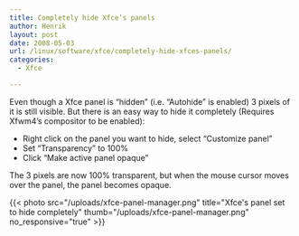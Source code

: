 ```yaml
---
title: Completely hide Xfce’s panels
author: Henrik
layout: post
date: 2008-05-03
url: /linux/software/xfce/completely-hide-xfces-panels/
categories:
  - Xfce

---
```

Even though a Xfce panel is &#8220;hidden&#8221; (i.e. &#8220;Autohide&#8221; is enabled) 3 pixels of it is still visible. But there is an easy way to hide it completely (Requires Xfwm4&#8217;s compositor to be enabled):

  * Right click on the panel you want to hide, select &#8220;Customize panel&#8221;
  * Set &#8220;Transparency&#8221; to 100%
  * Click &#8220;Make active panel opaque&#8221;

The 3 pixels are now 100% transparent, but when the mouse cursor moves over the panel, the panel becomes opaque.

{{< photo src="/uploads/xfce-panel-manager.png" title="Xfce's panel set to hide completely" thumb="/uploads/xfce-panel-manager.png" no_responsive="true" >}}

